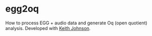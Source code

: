 # egg2oq
How to process EGG + audio data and generate Oq (open quotient) analysis. Developed with [Keith Johnson](https://github.com/keithjohnson-berkeley).
